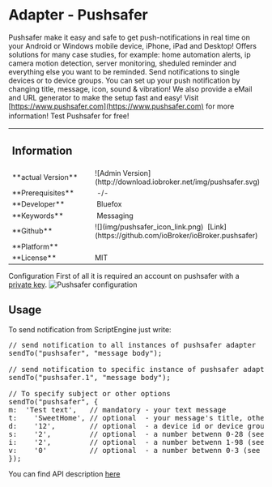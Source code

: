 
# Adapter - Pushsafer

Pushsafer make it easy and safe to get push-notifications in real time on your Android or Windows mobile device, iPhone, iPad and Desktop! Offers solutions for many case studies, for example: home automation alerts, ip camera motion detection, server monitoring, sheduled reminder and everything else you want to be reminded. Send notifications to single devices or to device groups. You can set up your push notification by changing title, message, icon, sound & vibration! We also provide a eMail and URL generator to make the setup fast and easy! Visit [https://www.pushsafer.com](https://www.pushsafer.com) for more information! Test Pushsafer for free! <span style="line-height: 1.5;"></span>

<table>

<tbody>

<tr>

<td style="width: 50%;">

## <span id="_Information">Information</span>

</td>

<td style="width: 50%;"></td>

</tr>

<tr>

<td style="width: 50%;">**actual Version**</td>

<td style="width: 50%;">![Admin Version](http://download.iobroker.net/img/pushsafer.svg)</td>

</tr>

<tr>

<td style="width: 50%;">**Prerequisites**</td>

<td style="width: 50%;"> -/-</td>

</tr>

<tr>

<td style="width: 50%;">**Developer**</td>

<td style="width: 50%;"> Bluefox</td>

</tr>

<tr>

<td style="width: 50%;">**Keywords**</td>

<td style="width: 50%;"> Messaging</td>

</tr>

<tr>

<td style="width: 50%;">**Github**</td>

<td style="width: 50%;">
![](img/pushsafer_icon_link.png)
 [Link](https://github.com/ioBroker/ioBroker.pushsafer)</td>

</tr>

<tr>

<td style="width: 50%;">**Platform**</td>

<td style="width: 50%;"></td>

</tr>

<tr>

<td style="width: 50%;">**License**</td>

<td style="width: 50%;">MIT</td>

</tr>

</tbody>

</table>

Configuration First of all it is required an account on pushsafer with a [private key](https://www.pushsafer.com/). ![Pushsafer configuration](https://github.com/ioBroker/ioBroker.pushsafer/raw/master/img/Screen0.png)

## Usage

To send notification from ScriptEngine just write:

<pre>// send notification to all instances of pushsafer adapter
sendTo("pushsafer", "message body");

// send notification to specific instance of pushsafer adapter
sendTo("pushsafer.1", "message body");

// To specify subject or other options
sendTo("pushsafer", {
m:  'Test text',   // mandatory - your text message
t:    'SweetHome', // optional  - your message's title, otherwise your app's name is used
d:    '12',        // optional  - a device id or device group id (empty or a = all devices)
s:    '2',         // optional  - a number betwenn 0-28 (see pushsafers API description)
i:    '2',         // optional  - a number betwenn 1-98 (see pushsafers API description)
v:    '0'          // optional  - a number betwenn 0-3 (see pushsafers API description)
});
</pre>

You can find API description [here](https://www.pushsafer.com/en/pushapi)